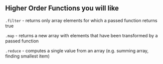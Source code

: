 ## Higher Order Functions you will like

`.filter` - returns only array elements for which a passed function returns true

`.map` - returns a new array with elements that have been transformed by a passed function

`.reduce` - computes a single value from an array (e.g. summing array, finding smallest item)

